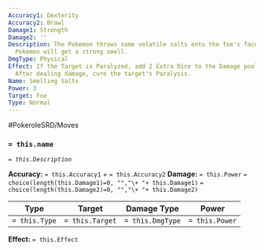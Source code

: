 ```yaml
---
Accuracy1: Dexterity
Accuracy2: Brawl
Damage1: Strength
Damage2: ''
Description: The Pokemon throws some volatile salts onto the foe's face. A paralyzed
  Pokemon will get a strong smell.
DmgType: Physical
Effect: If the Target is Paralyzed, add 2 Extra Dice to the Damage pool of this Move.
  After dealing damage, cure the target's Paralysis.
Name: Smelling Salts
Power: 3
Target: Foe
Type: Normal
---
```


#PokeroleSRD/Moves

### `= this.name` 
*`= this.Description`*

**Accuracy:** `= this.Accuracy1` + `= this.Accuracy2`
**Damage:** `= this.Power` `= choice(length(this.Damage1)=0, "","\+ "+ this.Damage1)` `= choice(length(this.Damage2)=0, "","\+ "+ this.Damage2)`

| Type          | Target          | Damage Type          | Power          |
| ------------- | --------------- | ---------------- | -------------- |
| `= this.Type` | `= this.Target` | `= this.DmgType` | `= this.Power` | 

**Effect:** `= this.Effect`
